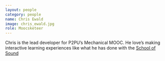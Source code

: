 ```yaml
---
layout: people
category: people
name: Chris Ewald
image: chris_ewald.jpg
role: Moocsketeer
---
```


Chris is the lead developer for P2PU’s Mechanical MOOC.
He love’s making interactive learning experiences like what he has done with the
[School of Sound](http://sos-compressor.herokuapp.com/)